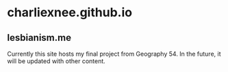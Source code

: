 # charliexnee.github.io
## lesbianism.me
Currently this site hosts my final project from Geography 54. In the future, it will be updated with other content. 
